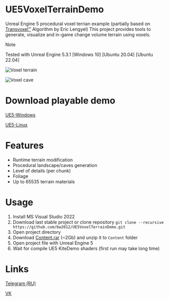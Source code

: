 # UE5VoxelTerrainDemo
Unreal Engine 5 procedural voxel terrian example (partially based on [Transvoxel™](https://github.com/EricLengyel/Transvoxel) Algorithm by Eric Lengyel)
This project provides tools to generate, visualize and in-game change volume terrain using voxels.

> [!NOTE]  
> Tested with Unreal Engine 5.3.1 [Windows 10] [Ubuntu 20.04] [Ubuntu 22.04]

![Voxel terrain](https://github.com/bw2012/UE5VoxelTerrainDemo/blob/master/demo.gif?raw=true)

![Voxel cave](https://github.com/bw2012/UE5VoxelTerrainDemo/blob/master/cave_demo.gif?raw=true)


# Download playable demo
[UE5-Windows](https://mega.nz/file/mKoSQDTD#H9zhTK-HGyCfolQuhSGCJ-jOSXfA_IlOsWVU5xPTAgU) 

[UE5-Linux](https://drive.google.com/file/d/1VnsI3jswhqTNYM_dQ2qHLa78wgQDE0g8/view) 


# Features
* Runtime terrain modification
* Procedural landscape/caves generation
* Level of details (per chunk)
* Foliage
* Up to 65535 terrain materials

# Usage
1. Install MS Visual Studio 2022
2. Download last stable project or clone repository ```git clone --recursive https://github.com/bw2012/UE5VoxelTerrainDemo.git```
3. Open project directory 
4. Download [Content.rar](https://drive.google.com/file/d/1M5g3yNBzTpMd4YA3FUJi72maObA_pDXE/view?usp=sharing) (~2Gb) and unzip it to ```Content``` folder
5. Open project file with Unreal Engine 5
6. Wait for compile UE5 KiteDemo shaders (first run may take long time)

# Links

[Telegram (RU)](https://t.me/darklithosphere)

[VK](https://vk.com/darklithosphere)
